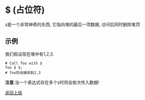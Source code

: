 # $ (占位符)

`$`是一个非常神奇的东西, 它指向堆的最后一项数据, 访问后同时删除堆顶

## 示例
我们假设现在堆中有1,2,3.
```
# Call foo with $
foo $ $;
# foo将会接收到2,3
```
**注意**:当一个表达式存在多个`$`时将会依次传入数据!

[返回上级](_.md)